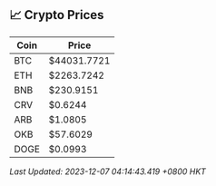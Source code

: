 ## 📈 Crypto Prices

| Coin | Price |
| ---- | ----- |
| BTC | $44031.7721 |
| ETH | $2263.7242 |
| BNB | $230.9151 |
| CRV | $0.6244 |
| ARB | $1.0805 |
| OKB | $57.6029 |
| DOGE | $0.0993 |

_Last Updated: 2023-12-07 04:14:43.419 +0800 HKT_